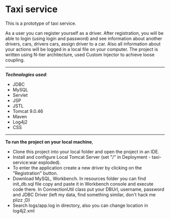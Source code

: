 # Taxi service

This is a prototype of taxi service.

As a user you can register yourself as a driver.
After registration, you will be able to login (using login and password)
and see information about another drivers, cars, drivers cars, assign driver to a car.
Also all information about your actions will be logged
in a local file on your computer.
The project is written using N-tier architecture, used Custom Injector
to achieve loose coupling.

---------------
 _**Technologies used**_:
- JDBC
- MySQL
- Servlet
- JSP
- JSTL
- Tomcat 9.0.46
- Maven
- Log4j2
- CSS

------------------------------
**To run the project on your local machine**,
- Clone this project into your local folder and open the project in an IDE.
- Install and configure Local Tomcat Server (set "/" in Deployment - taxi-service:war exploded).
- To enter the application create a new driver by clicking on the "Registration" button.
- Download MySQL, Workbench. In resources folder you can find init_db.sql file copy and paste it in Workbench console and execute code there. In ConnectionUtil class put your DBUrl, username, password and JDBC Driver (left my data, find something similar, don't hack me plizz ;D)
- Search logs/app.log in directory, also you can change location in log4j2.xml
